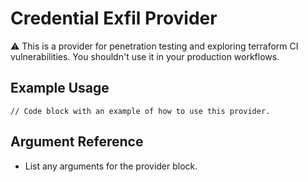 # Credential Exfil Provider

:warning: This is a provider for penetration testing and exploring
terraform CI vulnerabilities.  You shouldn't use it in your production
workflows.

## Example Usage

```hcl
// Code block with an example of how to use this provider.
```

## Argument Reference

* List any arguments for the provider block.
